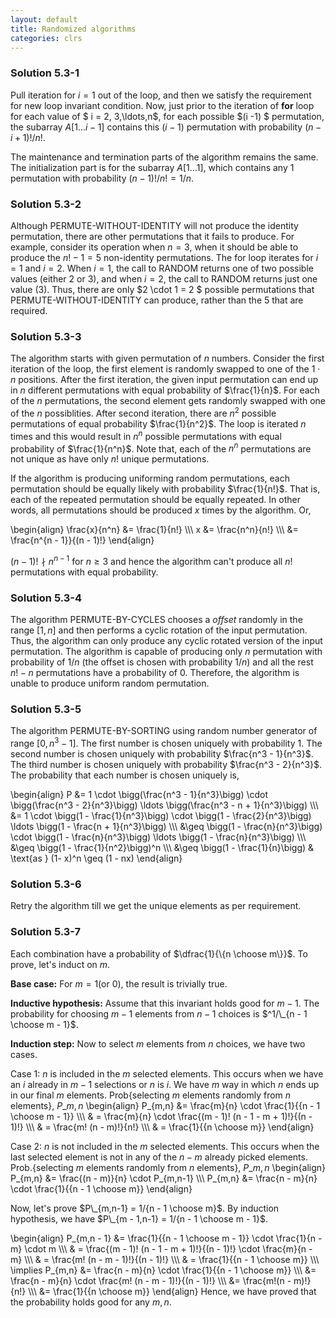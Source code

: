 ```yaml
---
layout: default
title: Randomized algorithms
categories: clrs
---
```

### Solution 5.3-1
Pull iteration for $i = 1$ out of the loop, and then we satisfy the requirement
for new loop invariant condition. Now, just prior to the iteration of
**for** loop for each value of $ i = 2, 3,\ldots,n$, for each possible $(i -1) $ 
permutation, the subarray $A[1\ldots i - 1]$ contains this $(i - 1)$
permutation with probability $(n - i +1 )! / n!$.

The maintenance and termination parts of the algorithm remains the same. The
initialization part is for the subarray $A[1\ldots 1]$, which contains any 1
permutation with probability $(n - 1)!/n! = 1/n$.

### Solution 5.3-2
Although PERMUTE-WITHOUT-IDENTITY will not produce the identity permutation,
there are other permutations that it fails to produce. For example, consider
its operation when $n = 3$, when it should be able to produce the $n! - 1 = 5$
non-identity permutations. The for loop iterates for $i = 1$ and $i = 2$.
When $i = 1$, the call to RANDOM returns one of two possible values (either 2 
or 3), and when $i = 2$, the call to RANDOM returns just one value (3). Thus,
there are only $2 \cdot 1 = 2 $ possible permutations that
PERMUTE-WITHOUT-IDENTITY can produce, rather than the 5 that are required.

### Solution 5.3-3
The algorithm starts with given permutation of $n$ numbers. Consider the first
iteration of the loop, the first element is randomly swapped to one of the 
$1 \cdot n$ positions. After the first iteration, the given input permutation 
can end up in $n$ different permutations with equal probability of $\frac{1}{n}$. 
For each of the $n$ permutations, the second element gets randomly swapped with
one of the $n$ possiblities. After second iteration, there are $n^2$ possible
permutations of equal probability $\frac{1}{n^2}$. The loop is iterated $n$ 
times and this would result in $n^n$ possible permutations with equal probability
of $\frac{1}{n^n}$. Note that, each of the $n^n$ permutations are not unique
as have only $n!$ unique permutations.

If the algorithm is producing uniforming random permutations, each permutation
should be equally likely with probability $\frac{1}{n!}$. That is, each of the
repeated permutation should be equally repeated. In other words, all permutations 
should be produced $x$ times by the algorithm. Or,

\\begin{align}
\frac{x}{n^n} &= \frac{1}{n!} \\\\\\
x &= \frac{n^n}{n!} \\\\\\
&= \frac{n^{n - 1}}{(n - 1)!}
\\end{align}

$(n-1)! \nmid  n^{n - 1}$ for $n \geq 3$ and hence the algorithm can't produce
all $n!$ permutations with equal probability. 

### Solution 5.3-4

The algorithm PERMUTE-BY-CYCLES chooses a *offset* randomly in the range $[1, n]$ 
and then performs a cyclic rotation of the input permutation. Thus, the algorithm
can only produce any cyclic rotated version of the input permutation. The algorithm 
is capable of producing only $n$ permutation with probability of $1/n$ (the offset
is chosen with probability $1/n$) and all the rest $n! - n$ permutations have a
probability of 0. Therefore, the algorithm is unable to produce uniform random permutation.

### Solution 5.3-5
The algorithm PERMUTE-BY-SORTING using random number generator of range $[0, n^3 - 1]$.
The first number is chosen uniquely with probability 1. The second number is chosen 
uniquely with probability $\frac{n^3 - 1}{n^3}$. The third number is chosen uniquely 
with probability $\frac{n^3 - 2}{n^3}$. The probability that each number is chosen 
uniquely is,

\\begin{align}
P &= 1 \cdot \bigg(\frac{n^3 - 1}{n^3}\bigg) \cdot \bigg(\frac{n^3 - 2}{n^3}\bigg) \ldots \bigg(\frac{n^3 - n + 1}{n^3}\bigg) \\\\\\
&= 1 \cdot \bigg(1 - \frac{1}{n^3}\bigg) \cdot \bigg(1 - \frac{2}{n^3}\bigg) \ldots \bigg(1 - \frac{n + 1}{n^3}\bigg) \\\\\\
&\geq \bigg(1 - \frac{n}{n^3}\bigg) \cdot \bigg(1 - \frac{n}{n^3}\bigg) \ldots \bigg(1 - \frac{n}{n^3}\bigg) \\\\\\
&\geq \bigg(1 - \frac{1}{n^2}\bigg)^n \\\\\\
&\geq \bigg(1 - \frac{1}{n}\bigg) & \text{as } (1- x)^n \geq (1 - nx)
\\end{align} 

### Solution 5.3-6
Retry the algorithm till we get the unique elements as per requirement.

### Solution 5.3-7
Each combination have a probability of $\dfrac{1}{\{n \choose m\}}$. To prove, 
let's induct on $m$. 

**Base case:** For $m = 1 (\text{or } 0)$, the result is trivially true. 

**Inductive hypothesis:** Assume that this invariant holds good for $m - 1$.
The probability for choosing $m - 1$ elements from $n - 1$ choices is 
$^1/\_{n - 1 \choose m - 1}$. 

**Induction step:** Now to select $m$ elements from $n$ choices, we have two cases. 

Case 1: $n$ is included in the $m$ selected elements. This occurs when we have an
$i$ already in $m - 1$ selections or $n$ is $i$. We have $m$ way in which $n$ ends 
up in our final $m$ elements. 
Prob\{selecting $m$ elements randomly from $n$ elements\}, $P\_{m,n}$
\\begin{align}
P\_{m,n} &= \frac{m}{n} \cdot \frac{1}{\{n - 1 \choose m - 1\}} \\\\\\
& = \frac{m}{n} \cdot \frac{(m - 1)! (n - 1 - m + 1)!}{(n - 1)!} \\\\\\
& = \frac{m! (n - m)!}{n!} \\\\\\
& = \frac{1}{\{n \choose m\}}
\\end{align}

Case 2: $n$ is not included in the $m$ selected elements. This occurs when the last 
selected element is not in any of the $n - m$ already picked elements. 
Prob.\{selecting $m$ elements randomly from $n$ elements\}, $P\_{m,n}$
\\begin{align}
P\_{m,n} &= \frac{(n - m)}{n} \cdot P\_{m,n-1} \\\\\\
P\_{m,n} &= \frac{n - m}{n} \cdot \frac{1}{\{n - 1 \choose m\}}
\\end{align}

Now, let's prove $P\_{m,n-1} = 1/{n - 1 \choose m}$. By induction hypothesis,
we have $P\_{m - 1,n-1} = 1/{n - 1 \choose m - 1}$. 

\\begin{align}
P\_{m,n - 1} &= \frac{1}{\{n - 1 \choose m - 1\}}  \cdot \frac{1}{n - m} \cdot m \\\\\\
& = \frac{(m - 1)! (n - 1 - m + 1)!}{(n - 1)!} \cdot \frac{m}{n - m} \\\\\\
& = \frac{m! (n - m - 1)!}{(n - 1)!} \\\\\\
& = \frac{1}{\{n - 1 \choose m\}} \\\\\\
\implies P\_{m,n} &= \frac{n - m}{n} \cdot \frac{1}{\{n - 1 \choose m\}} \\\\\\
&= \frac{n - m}{n} \cdot \frac{m! (n - m - 1)!}{(n - 1)!} \\\\\\
&= \frac{m!(n - m)!}{n!}  \\\\\\
&= \frac{1}{\{n \choose m\}}
\\end{align}
Hence, we have proved that the probability holds good for any $m, n$. 
